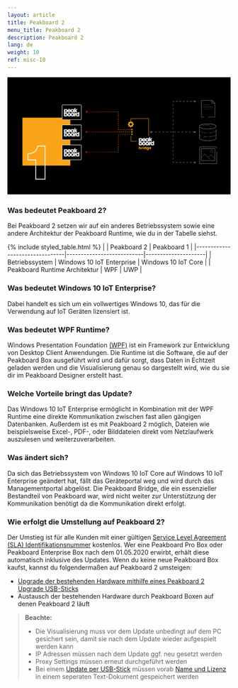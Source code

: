 ```yaml
---
layout: article
title: Peakboard 2 
menu_title: Peakboard 2
description: Peakboard 2
lang: de
weight: 10
ref: misc-10
---
```


![gif0](/assets/images/misc/pb2/social-media-posting-peakboard2-facebook.gif)

### Was bedeutet Peakboard 2?
Bei Peakboard 2 setzen wir auf ein anderes Betriebssystem sowie eine andere Architektur der Peakboard Runtime, wie du in der Tabelle siehst.

{% include styled_table.html %}
|                                | Peakboard 2               | Peakboard 1         |
|--------------------------------|---------------------------|---------------------|
| Betriebssystem                 | Windows 10 IoT Enterprise | Windows 10 IoT Core |
| Peakboard Runtime Architektur  |                       WPF |                 UWP |

### Was bedeutet Windows 10 IoT Enterprise?
Dabei handelt es sich um ein vollwertiges Windows 10, das für die Verwendung auf IoT Geräten lizensiert ist.

### Was bedeutet WPF Runtime?
Windows Presentation Foundation [(WPF)](https://docs.microsoft.com/de-de/visualstudio/designers/getting-started-with-wpf?view=vs-2019) ist ein Framework zur Entwicklung von Desktop Client Anwendungen. 
Die Runtime ist die Software, die auf der Peakboard Box ausgeführt wird und dafür sorgt, dass Daten in Echtzeit geladen werden und die Visualisierung genau so dargestellt wird, wie du sie dir im Peakboard Designer erstellt hast.

### Welche Vorteile bringt das Update?
Das Windows 10 IoT Enterprise ermöglicht in Kombination mit der WPF Runtime eine direkte Kommunikation zwischen fast allen gängigen Datenbanken. 
Außerdem ist es mit Peakboard 2 möglich, Dateien wie beispielsweise Excel-, PDF-, oder Bilddateien direkt vom Netzlaufwerk auszulesen und weiterzuverarbeiten.

### Was ändert sich?
Da sich das Betriebssystem von Windows 10 IoT Core auf Windows 10 IoT Enterprise geändert hat, fällt das Geräteportal weg und wird durch das Managementportal abgelöst. 
Die Peakboard Bridge, die ein essenzieller Bestandteil von Peakboard war, wird nicht weiter zur Unterstützung der Kommunikation benötigt da die Kommunikation direkt erfolgt. 

### Wie erfolgt die Umstellung auf Peakboard 2?
Der Umstieg ist für alle Kunden mit einer gültigen [Service Level Agreement (SLA) Identifikationsnummer](https://peakboard.com/wp-content/uploads/2020/03/peakboard-service-level-agreement-de-v3.pdf) kostenlos.
Wer eine Peakboard Pro Box oder Peakboard Enterprise Box nach dem 01.05.2020 erwirbt, erhält diese automatisch inklusive des Updates. 
Wenn du keine neue Peakboard Box kaufst, kannst du folgendermaßen auf Peakboard 2 umsteigen:

* [Upgrade der bestehenden Hardware mithilfe eines Peakboard 2 Upgrade USB-Sticks](/misc/de-pb2USB.html)
* Austausch der bestehenden Hardware durch Peakboard Boxen auf denen Peakboard 2 läuft


> **Beachte:** 
> * Die Visualisierung muss vor dem Update unbedingt auf dem PC gesichert sein, damit sie nach dem Update wieder aufgespielt werden kann 
> * IP Adressen müssen nach dem Update ggf. neu gesetzt werden 
> * Proxy Settings müssen erneut durchgeführt werden 
> * Bei einem [Update per USB-Stick](/misc/de-pb2USB.html) müssen vorab [Name und Lizenz](/administration/PB%202.x%20Box/de-lizenz-aendern.html) in einem seperaten Text-Dokument gespeichert werden 


